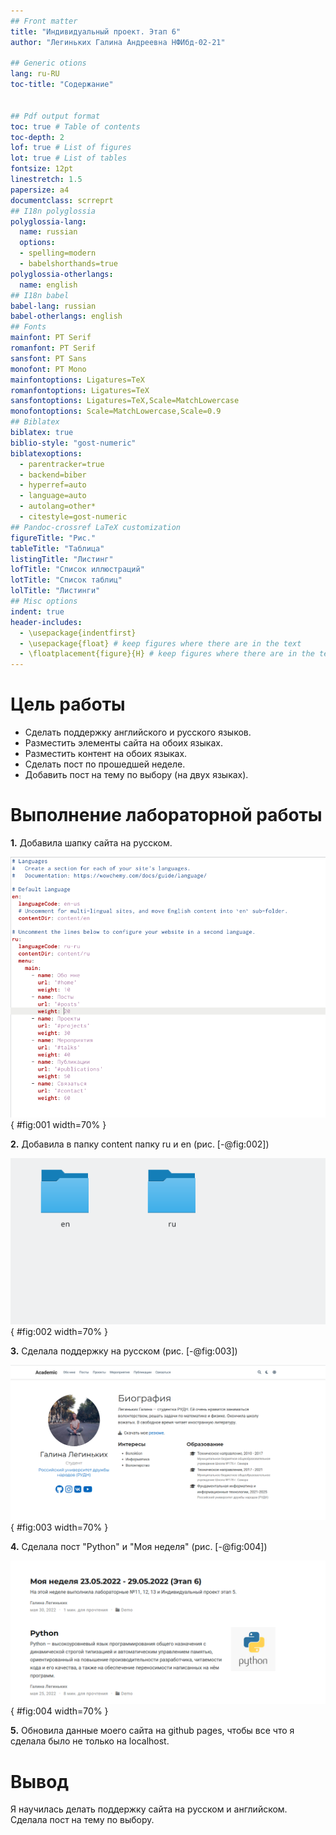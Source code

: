 ```yaml
---
## Front matter
title: "Индивидуальный проект. Этап 6"
author: "Легиньких Галина Андреевна НФИбд-02-21"

## Generic otions
lang: ru-RU
toc-title: "Содержание"


## Pdf output format
toc: true # Table of contents
toc-depth: 2
lof: true # List of figures
lot: true # List of tables
fontsize: 12pt
linestretch: 1.5
papersize: a4
documentclass: scrreprt
## I18n polyglossia
polyglossia-lang:
  name: russian
  options:
  - spelling=modern
  - babelshorthands=true
polyglossia-otherlangs:
  name: english
## I18n babel
babel-lang: russian
babel-otherlangs: english
## Fonts
mainfont: PT Serif
romanfont: PT Serif
sansfont: PT Sans
monofont: PT Mono
mainfontoptions: Ligatures=TeX
romanfontoptions: Ligatures=TeX
sansfontoptions: Ligatures=TeX,Scale=MatchLowercase
monofontoptions: Scale=MatchLowercase,Scale=0.9
## Biblatex
biblatex: true
biblio-style: "gost-numeric"
biblatexoptions:
  - parentracker=true
  - backend=biber
  - hyperref=auto
  - language=auto
  - autolang=other*
  - citestyle=gost-numeric
## Pandoc-crossref LaTeX customization
figureTitle: "Рис."
tableTitle: "Таблица"
listingTitle: "Листинг"
lofTitle: "Список иллюстраций"
lotTitle: "Список таблиц"
lolTitle: "Листинги"
## Misc options
indent: true
header-includes:
  - \usepackage{indentfirst}
  - \usepackage{float} # keep figures where there are in the text
  - \floatplacement{figure}{H} # keep figures where there are in the text
---
```


# Цель работы

- Сделать поддержку английского и русского языков.
- Разместить элементы сайта на обоих языках.
- Разместить контент на обоих языках.
- Сделать пост по прошедшей неделе.
- Добавить пост на тему по выбору (на двух языках).

# Выполнение лабораторной работы

**1.** Добавила шапку сайта на русском.

![Шапка сайта](image/1.png){ #fig:001 width=70% }

**2.** Добавила в папку content папку ru и en (рис. [-@fig:002])

![Папки](image/2.png){ #fig:002 width=70% }

**3.** Сделала поддержку на русском (рис. [-@fig:003])

![Сайт на русском](image/3.png){ #fig:003 width=70% }

**4.** Сделала пост "Python" и "Моя неделя" (рис. [-@fig:004])

![Пост](image/4.png){ #fig:004 width=70% }

**5.** Обновила данные моего сайта на github pages, чтобы все что я сделала было не только на localhost.

# Вывод 

Я научилась делать поддержку сайта на русском и английском. Сделала пост на тему по выбору.


